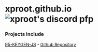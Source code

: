 # xproot.github.io ![xproot's discord pfp](https://cdn.discordapp.com/avatars/366188463198044162/93b8c2ad237c7c856cd3cfd9bfb90fb6.png)

### Projects include

[95-KEYGEN-JS](https://xproot.github.io/95-KEYGEN-JS) - [Github Repository](https://github.com/95-KEYGEN-JS)

